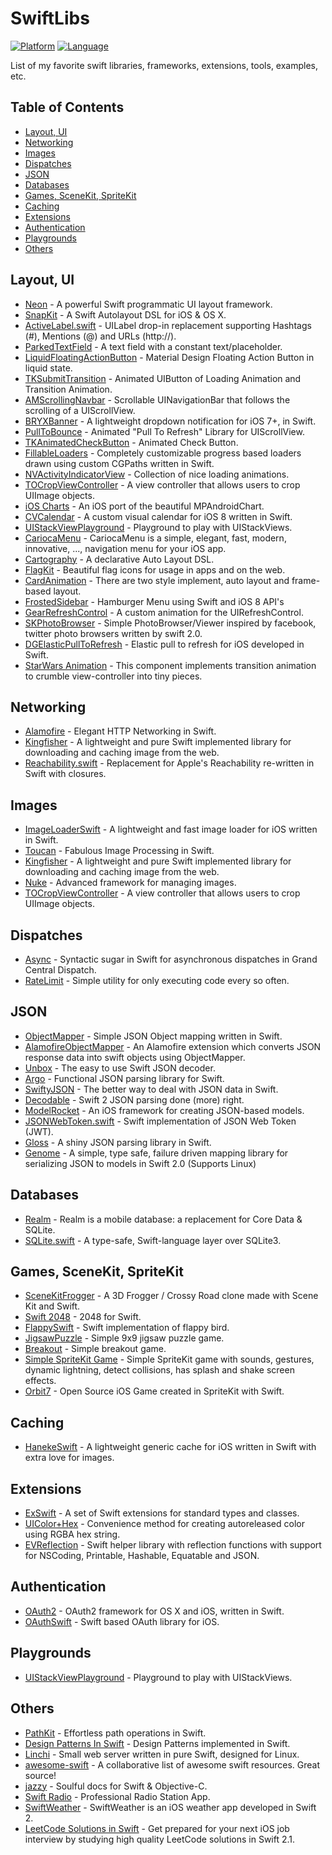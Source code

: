 # SwiftLibs

[![Platform](http://img.shields.io/badge/platform-ios-blue.svg?style=flat)](https://developer.apple.com/iphone/index.action)
[![Language](http://img.shields.io/badge/language-swift-brightgreen.svg?style=flat)](https://developer.apple.com/swift)

List of my favorite swift libraries, frameworks, extensions, tools, examples, etc.

## Table of Contents
* [Layout, UI](#layout-ui)
* [Networking](#networking)
* [Images](#images)
* [Dispatches](#dispatches)
* [JSON](#json)
* [Databases](#databases)
* [Games, SceneKit, SpriteKit](#games-scenekit-spritekit)
* [Caching](#caching)
* [Extensions](#extensions)
* [Authentication](#authentication)
* [Playgrounds](#playgrounds)
* [Others](#others)


## Layout, UI

* [Neon](https://github.com/mamaral/Neon) - A powerful Swift programmatic UI layout framework.
* [SnapKit](https://github.com/SnapKit/SnapKit) - A Swift Autolayout DSL for iOS & OS X.
* [ActiveLabel.swift](https://github.com/optonaut/ActiveLabel.swift) - UILabel drop-in replacement supporting Hashtags (#), Mentions (@) and URLs (http://).
* [ParkedTextField](https://github.com/gmertk/ParkedTextField) - A text field with a constant text/placeholder.
* [LiquidFloatingActionButton](https://github.com/yoavlt/LiquidFloatingActionButton) - Material Design Floating Action Button in liquid state.
* [TKSubmitTransition](https://github.com/entotsu/TKSubmitTransition) - Animated UIButton of Loading Animation and Transition Animation.
* [AMScrollingNavbar](https://github.com/andreamazz/AMScrollingNavbar) - Scrollable UINavigationBar that follows the scrolling of a UIScrollView.
* [BRYXBanner](https://github.com/bryx-inc/BRYXBanner) - A lightweight dropdown notification for iOS 7+, in Swift.
* [PullToBounce](https://github.com/entotsu/PullToBounce) - Animated "Pull To Refresh" Library for UIScrollView.
* [TKAnimatedCheckButton](https://github.com/entotsu/TKAnimatedCheckButton) - Animated Check Button.
* [FillableLoaders](https://github.com/poolqf/FillableLoaders) - Completely customizable progress based loaders drawn using custom CGPaths written in Swift.
* [NVActivityIndicatorView](https://github.com/ninjaprox/NVActivityIndicatorView) - Collection of nice loading animations.
* [TOCropViewController](https://github.com/TimOliver/TOCropViewController) - A view controller that allows users to crop UIImage objects.
* [iOS Charts](https://github.com/danielgindi/ios-charts) - An iOS port of the beautiful MPAndroidChart.
* [CVCalendar](https://github.com/Mozharovsky/CVCalendar) - A custom visual calendar for iOS 8 written in Swift.
* [UIStackViewPlayground](https://github.com/dasdom/UIStackViewPlayground) - Playground to play with UIStackViews.
* [CariocaMenu](https://github.com/arn00s/cariocamenu) - CariocaMenu is a simple, elegant, fast, modern, innovative, ..., navigation menu for your iOS app.
* [Cartography](https://github.com/robb/Cartography) - A declarative Auto Layout DSL.
* [FlagKit](https://github.com/madebybowtie/FlagKit) - Beautiful flag icons for usage in apps and on the web.
* [CardAnimation](https://github.com/seedante/CardAnimation) - There are two style implement, auto layout and frame-based layout.
* [FrostedSidebar](https://github.com/edekhayser/FrostedSidebar) - Hamburger Menu using Swift and iOS 8 API's
* [GearRefreshControl](https://github.com/andreamazz/GearRefreshControl) - A custom animation for the UIRefreshControl.
* [SKPhotoBrowser](https://github.com/suzuki-0000/SKPhotoBrowser) - Simple PhotoBrowser/Viewer inspired by facebook, twitter photo browsers written by swift 2.0.
* [DGElasticPullToRefresh](https://github.com/gontovnik/DGElasticPullToRefresh) - Elastic pull to refresh for iOS developed in Swift.
* [StarWars Animation](https://github.com/Yalantis/StarWars.iOS) - This component implements transition animation to crumble view-controller into tiny pieces.

## Networking

* [Alamofire](https://github.com/Alamofire/Alamofire) - Elegant HTTP Networking in Swift.
* [Kingfisher](https://github.com/onevcat/Kingfisher) - A lightweight and pure Swift implemented library for downloading and caching image from the web.
* [Reachability.swift](https://github.com/ashleymills/Reachability.swift) - Replacement for Apple's Reachability re-written in Swift with closures.

## Images

* [ImageLoaderSwift](https://github.com/hirohisa/ImageLoaderSwift) - A lightweight and fast image loader for iOS written in Swift.
* [Toucan](https://github.com/gavinbunney/Toucan) - Fabulous Image Processing in Swift.
* [Kingfisher](https://github.com/onevcat/Kingfisher) - A lightweight and pure Swift implemented library for downloading and caching image from the web.
* [Nuke](https://github.com/kean/Nuke) - Advanced framework for managing images.
* [TOCropViewController](https://github.com/TimOliver/TOCropViewController) - A view controller that allows users to crop UIImage objects.

## Dispatches

* [Async](https://github.com/duemunk/Async) - Syntactic sugar in Swift for asynchronous dispatches in Grand Central Dispatch.
* [RateLimit](https://github.com/soffes/RateLimit) - Simple utility for only executing code every so often.

## JSON

* [ObjectMapper](https://github.com/Hearst-DD/ObjectMapper) - Simple JSON Object mapping written in Swift.
* [AlamofireObjectMapper](https://github.com/tristanhimmelman/AlamofireObjectMapper) - An Alamofire extension which converts JSON response data into swift objects using ObjectMapper.
* [Unbox](https://github.com/JohnSundell/Unbox) - The easy to use Swift JSON decoder.
* [Argo](https://github.com/thoughtbot/Argo) - Functional JSON parsing library for Swift.
* [SwiftyJSON](https://github.com/SwiftyJSON/SwiftyJSON) - The better way to deal with JSON data in Swift.
* [Decodable](https://github.com/Anviking/Decodable) - Swift 2 JSON parsing done (more) right.
* [ModelRocket](https://github.com/ovenbits/ModelRocket) - An iOS framework for creating JSON-based models.
* [JSONWebToken.swift](https://github.com/kylef/JSONWebToken.swift) - Swift implementation of JSON Web Token (JWT).
* [Gloss](https://github.com/hkellaway/Gloss) - A shiny JSON parsing library in Swift.
* [Genome](https://github.com/LoganWright/Genome) - A simple, type safe, failure driven mapping library for serializing JSON to models in Swift 2.0 (Supports Linux)

## Databases

* [Realm](https://github.com/realm/realm-cocoa) - Realm is a mobile database: a replacement for Core Data & SQLite.
* [SQLite.swift](https://github.com/stephencelis/SQLite.swift) - A type-safe, Swift-language layer over SQLite3.

## Games, SceneKit, SpriteKit

* [SceneKitFrogger](https://github.com/devindazzle/SceneKitFrogger) - A 3D Frogger / Crossy Road clone made with Scene Kit and Swift.
* [Swift 2048](https://github.com/austinzheng/swift-2048) - 2048 for Swift.
* [FlappySwift](https://github.com/fullstackio/FlappySwift) - Swift implementation of flappy bird.
* [JigsawPuzzle](https://github.com/nealCeffrey/JigsawPuzzle) - Simple 9x9 jigsaw puzzle game.
* [Breakout](https://github.com/nealCeffrey/Breakout) - Simple breakout game.
* [Simple SpriteKit Game](https://github.com/mihailt/simple-sprite-kit-game) - Simple SpriteKit game with sounds, gestures, dynamic lightning, detect collisions, has splash and shake screen effects.
* [Orbit7](https://github.com/Mav3r1ck/Orbit7) - Open Source iOS Game created in SpriteKit with Swift.

## Caching

* [HanekeSwift](https://github.com/Haneke/HanekeSwift) - A lightweight generic cache for iOS written in Swift with extra love for images.

## Extensions

* [ExSwift](https://github.com/pNre/ExSwift) - A set of Swift extensions for standard types and classes.
* [UIColor+Hex](https://github.com/yeahdongcn/UIColor-Hex-Swift) - Convenience method for creating autoreleased color using RGBA hex string.
* [EVReflection](https://github.com/evermeer/EVReflection) - Swift helper library with reflection functions with support for NSCoding, Printable, Hashable, Equatable and JSON.

## Authentication

* [OAuth2](https://github.com/p2/OAuth2) - OAuth2 framework for OS X and iOS, written in Swift.
* [OAuthSwift](https://github.com/dongri/OAuthSwift) - Swift based OAuth library for iOS.

## Playgrounds

* [UIStackViewPlayground](https://github.com/dasdom/UIStackViewPlayground) - Playground to play with UIStackViews.

## Others

* [PathKit](https://github.com/kylef/PathKit) - Effortless path operations in Swift.
* [Design Patterns In Swift](https://github.com/ochococo/Design-Patterns-In-Swift) - Design Patterns implemented in Swift.
* [Linchi](https://github.com/loiclec/Linchi) - Small web server written in pure Swift, designed for Linux.
* [awesome-swift](https://github.com/matteocrippa/awesome-swift) - A collaborative list of awesome swift resources. Great source!
* [jazzy](https://github.com/realm/jazzy) - Soulful docs for Swift & Objective-C.
* [Swift Radio](https://github.com/swiftcodex/Swift-Radio-Pro) - Professional Radio Station App.
* [SwiftWeather](https://github.com/JakeLin/SwiftWeather) - SwiftWeather is an iOS weather app developed in Swift 2.
* [LeetCode Solutions in Swift](https://github.com/diwu/LeetCode-Solutions-in-Swift) - Get prepared for your next iOS job interview by studying high quality LeetCode solutions in Swift 2.1.
